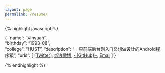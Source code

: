 ```yaml
---
layout: page
permalink: /resume/
---
```


{% highlight javascript %}

{
“name”: ”Xinyuan”,  
“birthday”: “1993-08”,  
“college”: “HUST”,
“description”: “一只前端后台刚入门又想做设计的Android程序猿”,
“urls”: 
 [
  <a href="https://twitter.com/shineMicroxy">[Twitter]</a>,
 <a href="http://weibo.com/u/3212528202">[新浪微博][1]</a>,
 <a href="https://github.com/shineM">~[GitHub]~</a>,
 <a href="mailto:zhongxinyuann@gmail.com">[Email][2]</a>
 ]
}

{% endhighlight %}


[1]:	http://weibo.com/u/3212528202
[2]:	mailto:zhongxinyuann@gmail.com